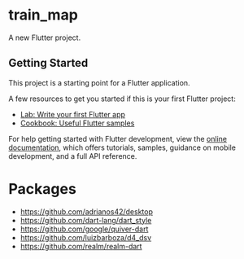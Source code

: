 # train_map

A new Flutter project.

## Getting Started

This project is a starting point for a Flutter application.

A few resources to get you started if this is your first Flutter project:

- [Lab: Write your first Flutter app](https://docs.flutter.dev/get-started/codelab)
- [Cookbook: Useful Flutter samples](https://docs.flutter.dev/cookbook)

For help getting started with Flutter development, view the
[online documentation](https://docs.flutter.dev/), which offers tutorials,
samples, guidance on mobile development, and a full API reference.

# Packages

- https://github.com/adrianos42/desktop
- https://github.com/dart-lang/dart_style
- https://github.com/google/quiver-dart
- https://github.com/luizbarboza/d4_dsv
- https://github.com/realm/realm-dart